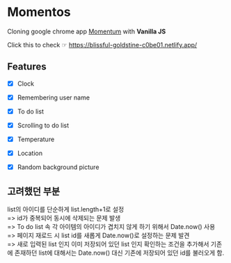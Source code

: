 Momentos
========
Cloning google chrome app [Momentum](https://chrome.google.com/webstore/detail/momentum/laookkfknpbbblfpciffpaejjkokdgca?page=1&hl=ko&itemlang=he) with **Vanilla JS**

Click this to check ☞ https://blissful-goldstine-c0be01.netlify.app/

   
Features
---------
- [x] Clock
- [x] Remembering user name
- [x] To do list
- [x] Scrolling to do list
- [x] Temperature
- [x] Location
- [x] Random background picture


   
고려했던 부분
------------
list의 아이디를 단순하게 list.length+1로 설정   
=> id가 중복되어 동시에 삭제되는 문제 발생  
=> To do list 속 각 아이템의 아이디가 겹치지 않게 하기 위해서 Date.now() 사용   
=> 페이지 재로드 시 list id를 새롭게 Date.now()로 설정하는 문제 발견   
=> 새로 입력된 list 인지 이미 저장되어 있던 list 인지 확인하는 조건을 추가해서 기존에 존재하던 list에 대해서는 Date.now() 대신 기존에 저장되어 있던 id를 불러오게 함.   
